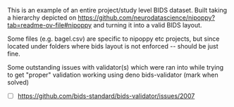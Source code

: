 This is an example of an entire project/study level BIDS dataset.
Built taking a hierarchy depicted on
https://github.com/neurodatascience/nipoppy?tab=readme-ov-file#nipoppy
and turning it into a valid BIDS layout.

Some files (e.g. bagel.csv) are specific to nipoppy etc projects, but since
located under folders where bids layout is not enforced -- should be just fine. 

Some outstanding issues with validator(s) which were ran into while trying to
get "proper" validation working using deno bids-validator (mark when solved)

- [ ] https://github.com/bids-standard/bids-validator/issues/2007


